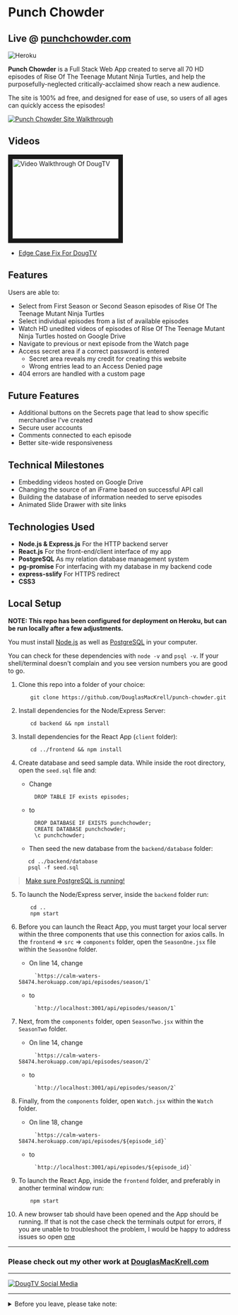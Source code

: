 # Punch Chowder

## Live @ [punchchowder.com](https://punchchowder.com/)

![Heroku](https://pyheroku-badge.herokuapp.com/?app=<punch-chowder>&style=<flat>)

**Punch Chowder** is a Full Stack Web App created to serve all 70 HD episodes of Rise Of The Teenage Mutant Ninja Turtles, and help the purposefully-neglected critically-acclaimed show reach a new audience.

The site is 100% ad free, and designed for ease of use, so users of all ages can quickly access the episodes!

[![Punch Chowder Site Walkthrough](https://punchchowder.com/punch-chowder-siteS.gif)](https://punchchowder.com/)

## Videos

<a href="http://www.youtube.com/watch?feature=player_embedded&v=fTE690MjbcA" target="_blank"><img src="http://img.youtube.com/vi/fTE690MjbcA/0.jpg" 
alt="Video Walkthrough Of DougTV" width="240" height="180" border="10" /></a>

* [Edge Case Fix For DougTV](https://youtu.be/fTE690MjbcA)

## Features

Users are able to:

* Select from First Season or Second Season episodes of Rise Of The Teenage Mutant Ninja Turtles
* Select individual episodes from a list of available episodes
* Watch HD unedited videos of episodes of Rise Of The Teenage Mutant Ninja Turtles hosted on Google Drive
* Navigate to previous or next episode from the Watch page
* Access secret area if a correct password is entered
  * Secret area reveals my credit for creating this website
  * Wrong entries lead to an Access Denied page
* 404 errors are handled with a custom page

## Future Features

* Additional buttons on the Secrets page that lead to show specific merchandise I've created
* Secure user accounts
* Comments connected to each episode
* Better site-wide responsiveness

## Technical Milestones

* Embedding videos hosted on Google Drive
* Changing the source of an iFrame based on successful API call
* Building the database of information needed to serve episodes
* Animated Slide Drawer with site links 

## Technologies Used

* **Node.js & Express.js** For the HTTP backend server
* **React.js** For the front-end/client interface of my app
* **PostgreSQL** As my relation database management system
* **pg-promise** For interfacing with my database in my backend code
* **express-sslify** For HTTPS redirect
* **CSS3**

## Local Setup

**NOTE: This repo has been configured for deployment on Heroku, but can be run locally after a few adjustments.**

You must install [Node.js](https://nodejs.org) as well as [PostgreSQL](https://www.postgresql.org/) in your computer.

You can check for these dependencies with `node -v` and `psql -v`. If your shell/terminal doesn't complain and you see version numbers you are good to go.

1. Clone this repo into a folder of your choice:
```
       git clone https://github.com/DouglasMacKrell/punch-chowder.git
```

2. Install dependencies for the Node/Express Server:
```
       cd backend && npm install
```

3. Install dependencies for the React App (`client` folder):
```
       cd ../frontend && npm install
```

4. Create database and seed sample data. While inside the root directory, open the `seed.sql` file and:

    - Change  
    ```
         DROP TABLE IF exists episodes;
    ```

    - to 
    ``` 
         DROP DATABASE IF EXISTS punchchowder;  
         CREATE DATABASE punchchowder;  
         \c punchchowder;
    ```

    - Then seed the new database from the `backend/database` folder:  
    ```
       cd ../backend/database  
       psql -f seed.sql
    ```

> [Make sure PostgreSQL is running!](https://www.google.com/search?q=make+sure+postgres+is+running&oq=make+sure+postf&aqs=chrome.1.69i57j0l5.5280j1j7&client=ubuntu&sourceid=chrome&ie=UTF-8)

5. To launch the Node/Express server, inside the `backend` folder run:
```
       cd ..
       npm start
```

6. Before you can launch the React App, you must target your local server within the three components that use this connection for axios calls. In the `frontend` => `src` => `components` folder, open the `SeasonOne.jsx` file within the `SeasonOne` folder.

    - On line 14, change  
    ```
         `https://calm-waters-58474.herokuapp.com/api/episodes/season/1`
    ```

    - to  
    ```
         `http://localhost:3001/api/episodes/season/1`
    ```

7. Next, from the `components` folder, open `SeasonTwo.jsx` within the `SeasonTwo` folder.

    - On line 14, change  
    ```
         `https://calm-waters-58474.herokuapp.com/api/episodes/season/2`
    ```

    - to  
    ```
         `http://localhost:3001/api/episodes/season/2`
    ```

8. Finally, from the `components` folder, open `Watch.jsx` within the `Watch` folder.

    - On line 18, change  
    ```
         `https://calm-waters-58474.herokuapp.com/api/episodes/${episode_id}`
    ```

    - to  
    ```
         `http://localhost:3001/api/episodes/${episode_id}`
    ```

9. To launch the React App, inside the `frontend` folder, and preferably in another terminal window run:
```
       npm start
```

10. A new browser tab should have been opened and the App should be running. If that is not the case check the terminals output for errors, if you are unable to troubleshoot the problem, I would be happy to address issues so open [one](/issues)

---

### Please check out my other work at [DouglasMacKrell.com](https://douglasmackrell.com)

---

[![DougTV Social Media](https://dougtv.herokuapp.com/DougTV-Social.png)](https://dougtv.herokuapp.com)

** **

<details>
    <summary>
        Before you leave, please take note:
    </summary>

You're the best! Thank you for visiting!

Please give this project a star and be sure to check out my [YouTube Channel](https://youtube.com/BigMacKrell)!

</details>
